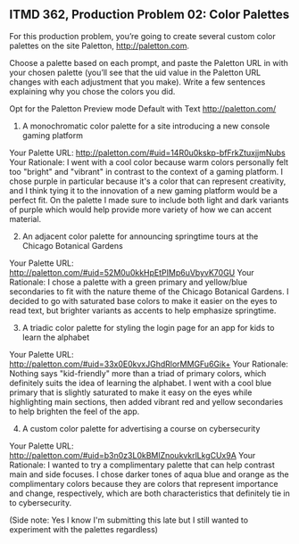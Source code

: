 ## ITMD 362, Production Problem 02: Color Palettes

For this production problem, you’re going to create several custom color palettes on the site
Paletton, http://paletton.com.

Choose a palette based on each prompt, and paste the Paletton URL in with your chosen palette
(you’ll see that the uid value in the Paletton URL changes with each adjustment that you make).
Write a few sentences explaining why you chose the colors you did.

Opt for the Paletton Preview mode Default with Text http://paletton.com/

1. A monochromatic color palette for a site introducing a new console gaming platform

Your Palette URL: http://paletton.com/#uid=14R0u0kskp-bfFrkZtuxjjmNubs
Your Rationale: I went with a cool color because warm colors personally felt too "bright" and "vibrant" in contrast to the context of a gaming platform. I chose purple in particular because it's a color that can represent creativity, and I think tying it to the innovation of a new gaming platform would be a perfect fit. On the palette I made sure to include both light and dark variants of purple which would help provide more variety of how we can accent material.

2. An adjacent color palette for announcing springtime tours at the Chicago Botanical Gardens

Your Palette URL: http://paletton.com/#uid=52M0u0kkHpEtPIMp6uVbyvK70GU
Your Rationale: I chose a palette with a green primary and yellow/blue secondaries to fit with the nature theme of the Chicago Botanical Gardens. I decided to go with saturated base colors to make it easier on the eyes to read text, but brighter variants as accents to help emphasize springtime.

3. A triadic color palette for styling the login page for an app for kids to learn the alphabet

Your Palette URL: http://paletton.com/#uid=33x0E0kvxJGhdRlorMMGFu6Gik+
Your Rationale: Nothing says "kid-friendly" more than a triad of primary colors, which definitely suits the idea of learning the alphabet. I went with a cool blue primary that is slightly saturated to make it easy on the eyes while highlighting main sections, then added vibrant red and yellow secondaries to help brighten the feel of the app.

4. A custom color palette for advertising a course on cybersecurity

Your Palette URL: http://paletton.com/#uid=b3n0z3L0kBMlZnoukvkrlLkgCUx9A
Your Rationale: I wanted to try a complimentary palette that can help contrast main and side focuses. I chose darker tones of aqua blue and orange as the complimentary colors because they are colors that represent importance and change, respectively, which are both characteristics that definitely tie in to cybersecurity.

(Side note: Yes I know I'm submitting this late but I still wanted to experiment with the palettes regardless)
